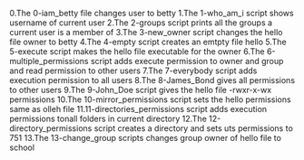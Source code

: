 0.The 0-iam_betty file changes user to betty
1.The 1-who_am_i script shows username of current user
2.The 2-groups script prints all the groups a current user is a member of
3.The 3-new_owner script changes the hello file owner to betty
4.The 4-empty script creates an emtpty file hello
5.The 5-execute script makes the hello file executable for the owner
6.The 6-multiple_permissions script adds execute permission to owner and group and read permission to other users
7.The 7-everybody script adds execution permission to all users
8.The 8-James_Bond gives all permissions to other users
9.The 9-John_Doe script gives the hello file -rwxr-x-wx permissions
10.The 10-mirror_permissions script sets the hello permissions same as olleh file
11.11-directories_permissions script adds execution permissions tonall folders in current directory
12.The 12-directory_permissions script creates a directory and sets uts permissions to 751
13.The 13-change_group scripts changes group owner of hello file to school